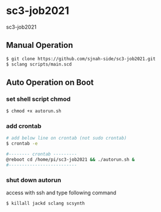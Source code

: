 # sc3-job2021
sc3-job2021

## Manual Operation
```bash
$ git clone https://github.com/sjnah-side/sc3-job2021.git
$ sclang scripts/main.scd
```

## Auto Operation on Boot

### set shell script chmod
```bash
$ chmod +x autorun.sh
```

### add crontab
```bash
# add below line on crontab (not sudo crontab)
$ crontab -e

#-------- crontab ---------
@reboot cd /home/pi/sc3-job2021 && ./autorun.sh & 
#--------------------------
```

### shut down autorun
access with ssh and type following command
```bash
$ killall jackd sclang scsynth
```


